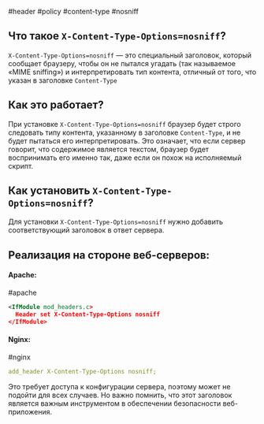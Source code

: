 #header #policy #content-type #nosniff 
## Что такое `X-Content-Type-Options=nosniff`?
`X-Content-Type-Options=nosniff` — это специальный заголовок, который сообщает браузеру, чтобы он не пытался угадать (так называемое «MIME sniffing») и интерпретировать тип контента, отличный от того, что указан в заголовке `Content-Type`
## Как это работает?
При установке `X-Content-Type-Options=nosniff` браузер будет строго следовать типу контента, указанному в заголовке `Content-Type`, и не будет пытаться его интерпретировать. Это означает, что если сервер говорит, что содержимое является текстом, браузер будет воспринимать его именно так, даже если он похож на исполняемый скрипт.

## Как установить `X-Content-Type-Options=nosniff`?

Для установки `X-Content-Type-Options=nosniff` нужно добавить соответствующий заголовок в ответ сервера. 

## Реализация на стороне веб-серверов:
#### Apache:
#apache 
```xml
<IfModule mod_headers.c>
  Header set X-Content-Type-Options nosniff
</IfModule>
```

#### Nginx:
#nginx
```yml
add_header X-Content-Type-Options nosniff;
```

Это требует доступа к конфигурации сервера, поэтому может не подойти для всех случаев. Но важно помнить, что этот заголовок является важным инструментом в обеспечении безопасности веб-приложения.